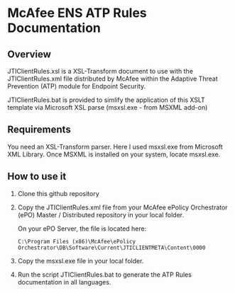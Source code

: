 # McAfee ENS ATP Rules Documentation

## Overview

JTIClientRules.xsl is a XSL-Transform document to use with the JTIClientRules.xml file distributed by McAfee within the Adaptive Threat Prevention (ATP) module for Endpoint Security.

JTIClientRules.bat is provided to simlify the application of this XSLT template via Microsoft XSL parse (msxsl.exe - from MSXML add-on)

## Requirements

You need an XSL-Transform parser. Here I used msxsl.exe from Microsoft XML Library. Once MSXML is installed on your system, locate msxsl.exe.

## How to use it

1. Clone this github repository
2. Copy the JTIClientRules.xml file from your McAfee ePolicy Orchestrator (ePO) Master / Distributed repository in your local folder.

   On your ePO Server, the file is located here:
   ```
   C:\Program Files (x86)\McAfee\ePolicy Orchestrator\DB\Software\Current\JTICLIENTMETA\Content\0000
   ```
3. Copy the msxsl.exe file in your local folder.
4. Run the script JTIClientRules.bat to generate the ATP Rules documentation in all languages.
